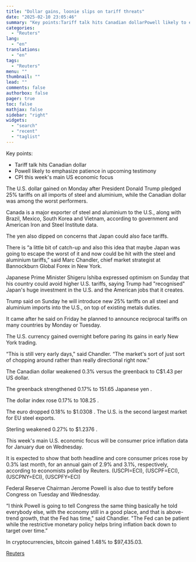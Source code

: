 ```yaml
---
title: "Dollar gains, loonie slips on tariff threats"
date: "2025-02-10 23:05:46"
summary: "Key points:Tariff talk hits Canadian dollarPowell likely to emphasize patience in upcoming testimonyCPI this week's main US economic focus The U.S. dollar gained on Monday after President Donald Trump pledged 25% tariffs on all imports of steel and aluminium, while the Canadian dollar was among the worst performers.Canada is a..."
categories:
  - "Reuters"
lang:
  - "en"
translations:
  - "en"
tags:
  - "Reuters"
menu: ""
thumbnail: ""
lead: ""
comments: false
authorbox: false
pager: true
toc: false
mathjax: false
sidebar: "right"
widgets:
  - "search"
  - "recent"
  - "taglist"
---
```


Key points:

* Tariff talk hits Canadian dollar
* Powell likely to emphasize patience in upcoming testimony
* CPI this week's main US economic focus

The U.S. dollar gained on Monday after President Donald Trump pledged 25% tariffs on all imports of steel and aluminium, while the Canadian dollar was among the worst performers.

Canada is a major exporter of steel and aluminium to the U.S., along with Brazil, Mexico, South Korea and Vietnam, according to government and American Iron and Steel Institute data.

The yen also dipped on concerns that Japan could also face tariffs.

There is “a little bit of catch-up and also this idea that maybe Japan was going to escape the worst of it and now could be hit with the steel and aluminium tariffs,” said Marc Chandler, chief market strategist at Bannockburn Global Forex in New York.

Japanese Prime Minister Shigeru Ishiba expressed optimism on Sunday that his country could avoid higher U.S. tariffs, saying Trump had "recognised" Japan's huge investment in the U.S. and the American jobs that it creates.

Trump said on Sunday he will introduce new 25% tariffs on all steel and aluminium imports into the U.S., on top of existing metals duties.

It came after he said on Friday he planned to announce reciprocal tariffs on many countries by Monday or Tuesday.

The U.S. currency gained overnight before paring its gains in early New York trading.

“This is still very early days," said Chandler. “The market's sort of just sort of chopping around rather than really directional right now.”

The Canadian dollar weakened 0.3% versus the greenback to C$1.43 per US dollar.

The greenback strengthened 0.17% to 151.65 Japanese yen .

The dollar index rose 0.17% to 108.25 .

The euro dropped 0.18% to $1.0308 . The U.S. is the second largest market for EU steel exports.

Sterling weakened 0.27% to $1.2376 .

This week's main U.S. economic focus will be consumer price inflation data for January due on Wednesday.

It is expected to show that both headline and core consumer prices rose by 0.3% last month, for an annual gain of 2.9% and 3.1%, respectively, according to economists polled by Reuters. (USCPI=ECI), (USCPF=ECI), (USCPNY=ECI), (USCPFY=ECI)

Federal Reserve Chairman Jerome Powell is also due to testify before Congress on Tuesday and Wednesday.

“I think Powell is going to tell Congress the same thing basically he told everybody else, with the economy still in a good place, and that is above-trend growth, that the Fed has time," said Chandler. "The Fed can be patient while the restrictive monetary policy helps bring inflation back down to target over time.”

In cryptocurrencies, bitcoin gained 1.48% to $97,435.03.

[Reuters](https://www.tradingview.com/news/reuters.com,2025:newsml_L1N3P10KN:0-dollar-gains-loonie-slips-on-tariff-threats/)
